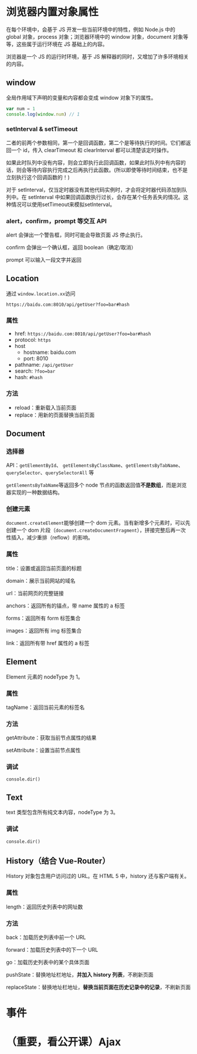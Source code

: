 # 浏览器内置对象属性

在每个环境中，会基于 JS 开发一些当前环境中的特性，例如 Node.js 中的 global 对象，process 对象；浏览器环境中的 window 对象，document 对象等等，这些属于运行环境在 JS 基础上的内容。 

浏览器是一个 JS 的运行时环境，基于 JS 解释器的同时，又增加了许多环境相关的内容。

## window

全局作用域下声明的变量和内容都会变成 window 对象下的属性。

```js
var num = 1
console.log(window.num) // 1
```

### setInterval & setTimeout

二者的前两个参数相同，第一个是回调函数，第二个是等待执行的时间。它们都返回一个 id，传入 clearTimeout 和 clearInterval 都可以清楚该定时操作。

如果此时队列中没有内容，则会立即执行此回调函数，如果此时队列中有内容的话，则会等待内容执行完成之后再执行此函数。(所以即使等待时间结束，也不是立刻执行这个回调函数的！)

对于 setInterval，仅当定时器没有其他代码实例时，才会将定时器代码添加到队列中。在 setInterval 中如果回调函数执行过长，会存在某个任务丢失的情况。这种情况可以使用setTimeout来模拟setInterval。

### alert，confirm，prompt 等交互 API

alert 会弹出一个警告框，同时可能会导致页面 JS 停止执行。

confirm 会弹出一个确认框，返回 boolean（确定/取消）

prompt 可以输入一段文字并返回

## Location

通过 `window.location.xx`访问

`https://baidu.com:8010/api/getUser?foo=bar#hash`

### 属性

+ href: `https://baidu.com:8010/api/getUser?foo=bar#hash`
+ protocol: `https`
+ host
  + hostname: baidu.com
  + port: 8010
+ pathname: `/api/getUser`
+ search: `?foo=bar`
+ hash: `#hash`

### 方法

+ reload：重新载入当前页面
+ replace：用新的页面替换当前页面

## Document

### 选择器

API：`getElementById`、 `getElementsByClassName`、`getElementsByTabName`、`querySelector`、`querySelectorAll` 等

`getElementsByTabName`等返回多个 node 节点的函数返回值**不是数组**，而是浏览器实现的一种数据结构。

### 创建元素

`document.createElement`能够创建一个 dom 元素。当有新增多个元素时，可以先创建一个 dom 片段（`document.createDocumentFragment`），拼接完整后再一次性插入，减少重排（reflow）的影响。

### 属性

title：设置或返回当前页面的标题

domain：展示当前网站的域名

url：当前网页的完整链接

anchors：返回所有的锚点，带 name 属性的 a 标签

forms：返回所有 form 标签集合

images：返回所有 img 标签集合

link：返回所有带 href 属性的 a 标签

## Element

Element 元素的 nodeType 为 1。

### 属性

tagName：返回当前元素的标签名

### 方法

getAttribute：获取当前节点属性的结果

setAttribute：设置当前节点属性

### 调试

`console.dir()`

## Text

text 类型包含所有纯文本内容，nodeType 为 3。

### 调试

`console.dir()`

## History（结合 Vue-Router）

History 对象包含用户访问过的 URL。在 HTML 5 中，history 还与客户端有关。


### 属性

length：返回历史列表中的网址数


### 方法

back：加载历史列表中前一个 URL

forward：加载历史列表中的下一个 URL

go：加载历史列表中的某个具体页面

pushState：替换地址栏地址，**并加入 history 列表**，不刷新页面

replaceState：替换地址栏地址，**替换当前页面在历史记录中的记录**，不刷新页面

# 事件



# （重要，看公开课）Ajax

